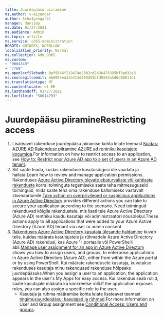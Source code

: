 ```yaml
---
title: Juurdepääsu piiramine
ms.author: v-aiyengar
author: AshaIyengar21
manager: dansimp
ms.date: 01/27/2021
ms.audience: Admin
ms.topic: article
ms.service: o365-administration
ROBOTS: NOINDEX, NOFOLLOW
localization_priority: Normal
ms.collection: Adm_O365
ms.custom:
- "9004349"
- "7769"
ms.openlocfilehash: 8af9546f219474e2382cd2436470385bf3ad31e8
ms.sourcegitcommit: eb685eea3ab312d404d55bfd5594a5d6d68811d1
ms.translationtype: MT
ms.contentlocale: et-EE
ms.lasthandoff: 01/27/2021
ms.locfileid: "50014793"
---
```

# <a name="restricting-access"></a><span data-ttu-id="ce552-102">Juurdepääsu piiramine</span><span class="sxs-lookup"><span data-stu-id="ce552-102">Restricting access</span></span>

1. <span data-ttu-id="ce552-103">Lisateavet rakenduse juurdepääsu piiramise kohta leiate teemast [Kuidas: AZURE AD Rakenduse piiramine AZURE ad rentniku kasutajate kogumiga](https://docs.microsoft.com/azure/active-directory/develop/howto-restrict-your-app-to-a-set-of-users).</span><span class="sxs-lookup"><span data-stu-id="ce552-103">For information on how to restrict access to an application, see [How to: Restrict your Azure AD app to a set of users in an Azure AD tenant](https://docs.microsoft.com/azure/active-directory/develop/howto-restrict-your-app-to-a-set-of-users).</span></span>
1. <span data-ttu-id="ce552-104">Siit saate teada, kuidas rakenduse kasutusõigusi üle vaadata ja hallata.</span><span class="sxs-lookup"><span data-stu-id="ce552-104">Learn how to review and manage application permissions.</span></span> <span data-ttu-id="ce552-105">Rakenduses [Azure Active Directory olevate ebaturvaliste või kahtlaste rakenduste](https://docs.microsoft.com/azure/active-directory/manage-apps/manage-application-permissions#control-access-to-an-application) korral toimingute tegemiseks saate teha mitmesuguseid toiminguid, mida saate teha oma rakenduse kaitsmiseks vastavalt stsenaariumile.</span><span class="sxs-lookup"><span data-stu-id="ce552-105">[Take action on overprivileged or suspicious applications in Azure Active Directory](https://docs.microsoft.com/azure/active-directory/manage-apps/manage-application-permissions#control-access-to-an-application) provides different actions you can take to secure your application according to the scenario.</span></span> <span data-ttu-id="ce552-106">Need toimingud rakenduvad kõigile rakendustele, mis lisati teie Azure Active Directory (Azure AD) rentniku kaudu kasutaja või administraatori nõusolekul.</span><span class="sxs-lookup"><span data-stu-id="ce552-106">These actions apply to all applications that were added to your Azure Active Directory (Azure AD) tenant via user or admin consent.</span></span>
1. <span data-ttu-id="ce552-107">[Rakenduses Azure Active Directory kasutaja ülesande haldamine](https://docs.microsoft.com/azure/active-directory/manage-apps/assign-user-or-group-access-portal#configure-an-application-to-require-user-assignment) kuvab teile, kuidas määrata kasutajatele ja rühmadele Azure Active Directory (Azure AD) rakendusi, kas Azure ' i portaalis või PowerShelli abil.</span><span class="sxs-lookup"><span data-stu-id="ce552-107">[Manage user assignment for an app in Azure Active Directory](https://docs.microsoft.com/azure/active-directory/manage-apps/assign-user-or-group-access-portal#configure-an-application-to-require-user-assignment) shows you how to assign users, and groups, to enterprise applications in Azure Active Directory (Azure AD), either from within the Azure portal or by using PowerShell.</span></span> <span data-ttu-id="ce552-108">Kui määrate rakendusele kasutaja, kuvatakse rakenduses kasutaja minu rakendused rakenduse hõlpsaks juurdepääsuks.</span><span class="sxs-lookup"><span data-stu-id="ce552-108">When you assign a user to an application, the application appears in the user's My Apps for easy access.</span></span> <span data-ttu-id="ce552-109">Kui rakendus seab rollid, saate kasutajale määrata ka konkreetse rolli.</span><span class="sxs-lookup"><span data-stu-id="ce552-109">If the application exposes roles, you can also assign a specific role to the user.</span></span>
    - <span data-ttu-id="ce552-110">Kasutaja ja rühma määramise kohta leiate lisateavet teemast [tingimusjuurdepääsu: kasutajad ja rühmad](https://docs.microsoft.com/azure/active-directory/conditional-access/concept-conditional-access-users-groups).</span><span class="sxs-lookup"><span data-stu-id="ce552-110">For more information on User and Group assignment see [Conditional Access: Users and groups](https://docs.microsoft.com/azure/active-directory/conditional-access/concept-conditional-access-users-groups).</span></span>
